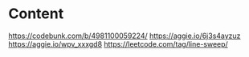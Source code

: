 # Content

https://codebunk.com/b/4981100059224/
https://aggie.io/6j3s4ayzuz
https://aggie.io/wpv_xxxgd8
https://leetcode.com/tag/line-sweep/
